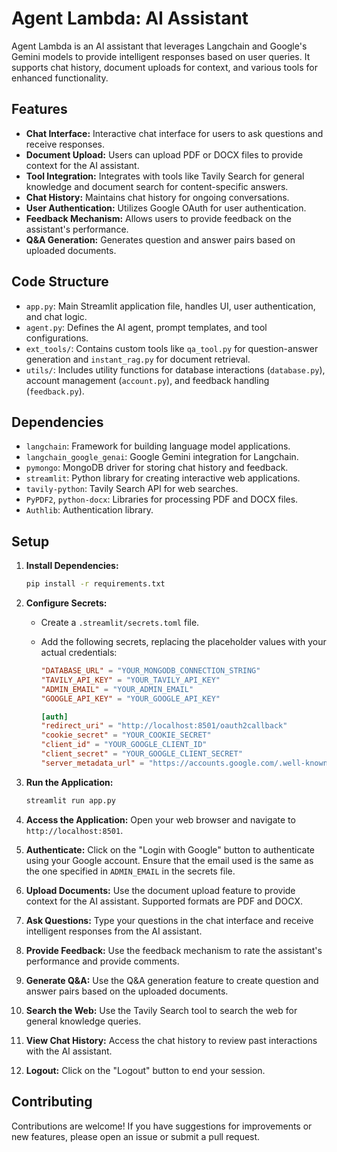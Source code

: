 # Agent Lambda: AI Assistant

Agent Lambda is an AI assistant that leverages Langchain and Google's Gemini models to provide intelligent responses based on user queries. It supports chat history, document uploads for context, and various tools for enhanced functionality.

## Features

*   **Chat Interface:** Interactive chat interface for users to ask questions and receive responses.
*   **Document Upload:** Users can upload PDF or DOCX files to provide context for the AI assistant.
*   **Tool Integration:** Integrates with tools like Tavily Search for general knowledge and document search for content-specific answers.
*   **Chat History:** Maintains chat history for ongoing conversations.
*   **User Authentication:** Utilizes Google OAuth for user authentication.
*   **Feedback Mechanism:** Allows users to provide feedback on the assistant's performance.
*   **Q\&A Generation:** Generates question and answer pairs based on uploaded documents.

## Code Structure

*   `app.py`: Main Streamlit application file, handles UI, user authentication, and chat logic.
*   `agent.py`: Defines the AI agent, prompt templates, and tool configurations.
*   `ext_tools/`: Contains custom tools like `qa_tool.py` for question-answer generation and `instant_rag.py` for document retrieval.
*   `utils/`: Includes utility functions for database interactions (`database.py`), account management (`account.py`), and feedback handling (`feedback.py`).

## Dependencies

*   `langchain`: Framework for building language model applications.
*   `langchain_google_genai`: Google Gemini integration for Langchain.
*   `pymongo`: MongoDB driver for storing chat history and feedback.
*   `streamlit`: Python library for creating interactive web applications.
*   `tavily-python`: Tavily Search API for web searches.
*   `PyPDF2`, `python-docx`: Libraries for processing PDF and DOCX files.
*   `Authlib`: Authentication library.

## Setup

1.  **Install Dependencies:**

    ```bash
    pip install -r requirements.txt
    ```

2.  **Configure Secrets:**

    *   Create a `.streamlit/secrets.toml` file.
    *   Add the following secrets, replacing the placeholder values with your actual credentials:

        ```toml
        "DATABASE_URL" = "YOUR_MONGODB_CONNECTION_STRING"
        "TAVILY_API_KEY" = "YOUR_TAVILY_API_KEY"
        "ADMIN_EMAIL" = "YOUR_ADMIN_EMAIL"
        "GOOGLE_API_KEY" = "YOUR_GOOGLE_API_KEY"

        [auth]
        "redirect_uri" = "http://localhost:8501/oauth2callback"
        "cookie_secret" = "YOUR_COOKIE_SECRET"
        "client_id" = "YOUR_GOOGLE_CLIENT_ID"
        "client_secret" = "YOUR_GOOGLE_CLIENT_SECRET"
        "server_metadata_url" = "https://accounts.google.com/.well-known/openid-configuration"
        ```
3.  **Run the Application:**
    ```bash
    streamlit run app.py
    ```
4.  **Access the Application:**
    Open your web browser and navigate to `http://localhost:8501`.
5.  **Authenticate:**
    Click on the "Login with Google" button to authenticate using your Google account. Ensure that the email used is the same as the one specified in `ADMIN_EMAIL` in the secrets file.
6.  **Upload Documents:**
    Use the document upload feature to provide context for the AI assistant. Supported formats are PDF and DOCX.
7.  **Ask Questions:**
    Type your questions in the chat interface and receive intelligent responses from the AI assistant.
8.  **Provide Feedback:**
    Use the feedback mechanism to rate the assistant's performance and provide comments.
9.  **Generate Q\&A:**
    Use the Q\&A generation feature to create question and answer pairs based on the uploaded documents.
10. **Search the Web:**
    Use the Tavily Search tool to search the web for general knowledge queries.
11. **View Chat History:**
    Access the chat history to review past interactions with the AI assistant.
12. **Logout:**
    Click on the "Logout" button to end your session.
## Contributing
Contributions are welcome! If you have suggestions for improvements or new features, please open an issue or submit a pull request.

